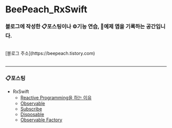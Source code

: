 # BeePeach_RxSwift
### 블로그에 작성한 📋포스팅이나 ⚙️기능 연습, 📱예제 앱을 기록하는 공간입니다.
<br/>
[블로그 주소](https://beepeach.tistory.com)
<br/><br/>

***
### 📋포스팅
+ RxSwift
  + [Reactive Programming을 하는 이유](https://beepeach.tistory.com/656)
  + [Observable](https://beepeach.tistory.com/660)
  + [Subscribe](https://beepeach.tistory.com/679)
  + [Disposable](https://beepeach.tistory.com/680)
  + [Observable Factory](https://beepeach.tistory.com/684)
<br/>
